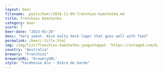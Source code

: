 ```yaml
---
layout: beer
filename: _posts/beer/2016-11-09-frenchies-kamchatka.md
title: Frenchies Kamchatka
category: beer
score: 7
beer-date: "2023-02-26"
desc: "Very sweet. Nice malty dark lager that goes well with food"
permalink: /beer/:title.html
img: /img/list/frenchies-kamchatka.jpeguntappd: "https://untappd.com/b/frenchies-kamchatka-biere-de-garde-noire/3301106"
country: "Australia"
brewery: "Frenchies"
breweryURL: "breweryURL"
style: "Farmhouse Ale - Bière de Garde"
---
```

